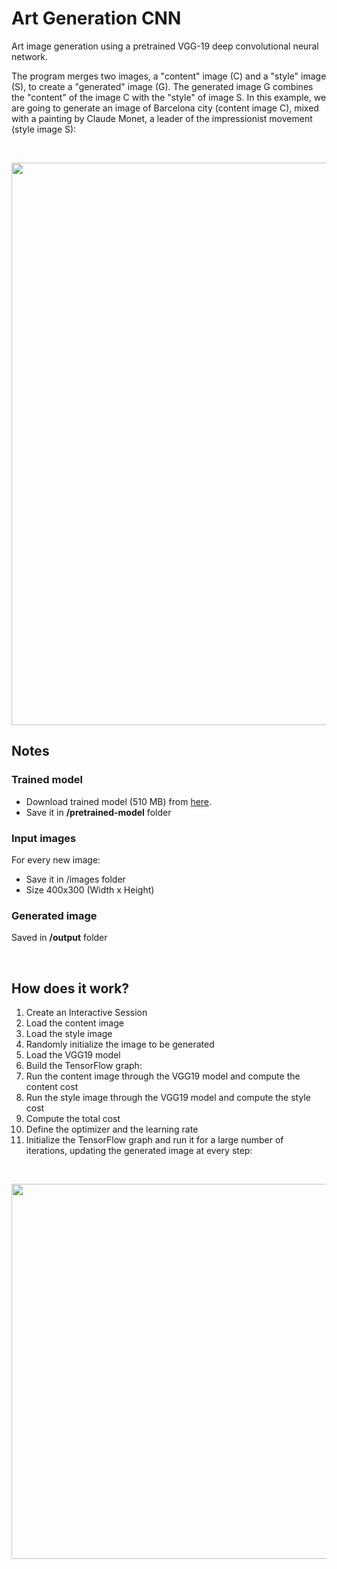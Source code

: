# Art Generation CNN
Art image generation using a pretrained VGG-19 deep convolutional neural network.

The program merges two images, a "content" image (C) and a "style" image (S), to create a "generated" image (G). The generated image G combines the "content" of the image C with the "style" of image S.
In this example, we are going to generate an image of Barcelona city (content image C), mixed with a painting by Claude Monet, a leader of the impressionist movement (style image S):

<br/>
<p align="center"><img src="https://user-images.githubusercontent.com/24521991/33163607-453dab62-d06a-11e7-803d-22be312a13eb.png" width="900"></p>

## Notes

### Trained model
<ul>
<li>Download trained model (510 MB) from <a href="https://onedrive.live.com/download?cid=B667AF4A4E4BA251&resid=B667AF4A4E4BA251%2141348&authkey=ANF7MA1OuYoB0c4">here</a>.</li>
<li>Save it in <b>/pretrained-model</b> folder</li>
</ul>

### Input images
For every new image:
<ul>
<li>Save it in /images folder</li>
<li>Size 400x300 (Width x Height) </li>
</ul>

### Generated image
Saved in <b>/output</b> folder

<br/>

## How does it work?

1. Create an Interactive Session
2. Load the content image
3. Load the style image
4. Randomly initialize the image to be generated
5. Load the VGG19 model
6. Build the TensorFlow graph:
7. Run the content image through the VGG19 model and compute the content cost
8. Run the style image through the VGG19 model and compute the style cost
9. Compute the total cost
10. Define the optimizer and the learning rate
11. Initialize the TensorFlow graph and run it for a large number of iterations, updating the generated image at every step:

<br/>
<p align="center"><img src="https://user-images.githubusercontent.com/24521991/33166545-94c4cb88-d075-11e7-91f6-733880748433.png" width="600"></p>
